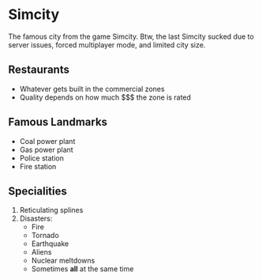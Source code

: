 # Simcity
The famous city from the game Simcity.
Btw, the last Simcity sucked due to server issues, forced multiplayer mode, and limited city size.

## Restaurants
- Whatever gets built in the commercial zones
- Quality depends on how much $$$ the zone is rated

## Famous Landmarks
- Coal power plant
- Gas power plant
- Police station
- Fire station

## Specialities
1. Reticulating splines
1. Disasters:
    - Fire
    - Tornado
    - Earthquake
    - Aliens
    - Nuclear meltdowns
    - Sometimes **all** at the same time

